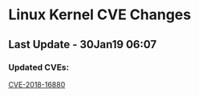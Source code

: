 
# **Linux Kernel CVE Changes**

## Last Update - 30Jan19 06:07

### **Updated CVEs:**

[CVE-2018-16880](https://www.linuxkernelcves.com/cves/CVE-2018-16880)  

